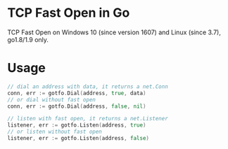 # TCP Fast Open in Go
TCP Fast Open on Windows 10 (since version 1607) and Linux (since 3.7), go1.8/1.9 only.

# Usage
```go
// dial an address with data, it returns a net.Conn
conn, err := gotfo.Dial(address, true, data)
// or dial without fast open
conn, err := gotfo.Dial(address, false, nil)

// listen with fast open, it returns a net.Listener
listener, err := gotfo.Listen(address, true)
// or listen without fast open
listener, err := gotfo.Listen(address, false)
```
